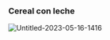 ### Cereal con leche



![Untitled-2023-05-16-1416](https://github.com/maribel848/agamos-pizza/assets/132409580/f131d3ff-fbb5-4be5-8647-eaf638b4fabe)
